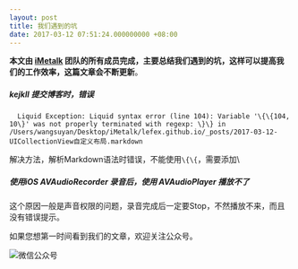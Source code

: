 ```yaml
---
layout: post
title: 我们遇到的坑
date: 2017-03-12 07:51:24.000000000 +08:00
---
```


**本文由 [iMetalk](https://lefex.github.io/) 团队的所有成员完成，主要总结我们遇到的坑，这样可以提高我们的工作效率，这篇文章会不断更新**。

##### kejkll 提交博客时，错误
```
  Liquid Exception: Liquid syntax error (line 104): Variable '\{\{104, 10\}' was not properly terminated with regexp: \}\} in /Users/wangsuyan/Desktop/iMetalk/lefex.github.io/_posts/2017-03-12-UICollectionView自定义布局.markdown
```    
解决方法，解析Markdown语法时错误，不能使用`\{\{`，需要添加\

##### 使用iOS AVAudioRecorder 录音后，使用 AVAudioPlayer 播放不了
这个原因一般是声音权限的问题，录音完成后一定要Stop，不然播放不来，而且没有错误提示。

如果您想第一时间看到我们的文章，欢迎关注公众号。

![微信公众号](http://upload-images.jianshu.io/upload_images/1664496-f94c6e4f349a2f74.jpg?imageMogr2/auto-orient/strip%7CimageView2/2/w/1240)
